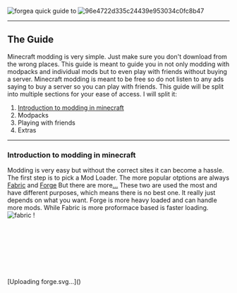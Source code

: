 ![forge](https://github.com/hollowshield/minecraftmodding/assets/70131064/2ce8d210-510e-4d6a-9162-a3f05f32917c)a quick guide to ![96e4722d335c24439e953034c0fc8b47](https://github.com/hollowshield/minecraftmodding/assets/70131064/abe5392b-45aa-4c3a-8fd5-4a865257a5c3)
 
---

## The Guide
Minecraft modding is very simple. Just make sure you don't download from the wrong places. 
This guide is meant to guide you in not only modding with modpacks and individual mods but to even play with friends without buying a server. Minecraft modding is meant to be free so do not listen to any ads saying to buy a server so you can play with friends. 
This guide will be split into multiple sections for your ease of access. I will split it:
1. [Introduction to modding in minecraft](#Intro)
2. Modpacks
3. Playing with friends
4. Extras

---

### Introduction to modding in minecraft 


Modding is very easy but without the correct sites it can become a hassle. 
The first step is to pick a Mod Loader.
The more popular otptions are always [Fabric](https://fabricmc.net/) and [Forge](https://files.minecraftforge.net/net/minecraftforge/forge/)
But there are more[...](https://ftb.fandom.com/wiki/Category:Modloaders)
These two are used the most and have different purposes, which means there is no best one. It really just depends on what you want. Forge is more heavy loaded and can handle more mods. While Fabric is more proformace based is faster loading. 
![fabric](https://github.com/hollowshield/minecraftmodding/assets/70131064/76690140-3577-452e-9587-af6e74e992b0)
!<?xml version="1.0" encoding="utf-8"?>
<!-- Generator: Adobe Illustrator 19.2.1, SVG Export Plug-In . SVG Version: 6.00 Build 0)  -->
<svg version="1.1" id="Ebene_1" xmlns="http://www.w3.org/2000/svg" xmlns:xlink="http://www.w3.org/1999/xlink" x="0px" y="0px"
	 viewBox="0 0 316 66.7" style="enable-background:new 0 0 316 66.7;" xml:space="preserve">
<style type="text/css">
	.st0{fill:#DFA86A;}
	.st1{fill:#FAF4F3;}
</style>
<g>
	<g>
		<polygon class="st0" points="114.1,55.6 125,55.6 125,38.7 143,38.7 143,28.4 125,28.4 125,21.4 144.1,21.4 144.1,11.1 
			114.1,11.1 		"/>
		<path class="st0" d="M185.3,16.3c-2.1-2.1-4.6-3.6-7.5-4.7c-2.7-1-5.8-1.5-9-1.5l-0.4,0c-3.4,0-6.5,0.6-9.3,1.7
			c-2.9,1.1-5.4,2.7-7.4,4.8c-2.1,2.1-3.7,4.6-4.9,7.5c-1.2,2.9-1.7,6.1-1.7,9.6c0,3.4,0.6,6.6,1.8,9.4c1.2,2.8,2.8,5.3,4.9,7.3
			c2.1,2,4.6,3.6,7.4,4.7c2.8,1.1,6,1.7,9.3,1.7h0h0c3.4,0,6.6-0.6,9.4-1.8c2.9-1.1,5.4-2.8,7.5-4.8c2.1-2,3.7-4.5,4.9-7.4
			c1.2-2.8,1.8-6,1.8-9.4c0-3.5-0.6-6.7-1.7-9.6C189,20.9,187.3,18.4,185.3,16.3z M180.6,33.1c0,2-0.3,3.8-0.9,5.4
			c-0.6,1.6-1.4,3-2.5,4.2c-1,1.1-2.3,2.1-3.8,2.7c-1.5,0.7-3.2,1-5,1c-1.8,0-3.5-0.3-5-1c-1.5-0.7-2.7-1.6-3.8-2.7
			c-1.1-1.2-1.9-2.6-2.5-4.2c-0.6-1.6-0.9-3.5-0.9-5.4c0-1.8,0.3-3.5,0.9-5c0.6-1.5,1.4-2.9,2.5-4c1-1.1,2.3-2,3.8-2.7
			c1.5-0.6,3.1-1,5-1c1.8,0,3.5,0.3,5,1c1.5,0.6,2.8,1.5,3.8,2.7c1.1,1.1,1.9,2.5,2.5,4C180.3,29.6,180.6,31.3,180.6,33.1z"/>
		<path class="st0" d="M224.2,33.3c1.9-2.3,2.9-5.2,2.9-8.6c0-2.6-0.5-4.8-1.5-6.6c-1-1.8-2.4-3.2-4-4.2c-1.6-1-3.4-1.7-5.5-2.1
			c-1.9-0.4-4-0.6-6-0.6h-16v44.5h11V38.3h2.3l9.4,17.3h13.1l-11.2-18.6C220.9,36.2,222.8,35,224.2,33.3z M204.9,21h4.4
			c0.8,0,1.7,0.1,2.6,0.2c0.8,0.1,1.5,0.3,2.1,0.6c0.5,0.2,0.9,0.6,1.2,1c0.3,0.4,0.4,1,0.4,1.8c0,0.9-0.2,1.6-0.5,2.1
			c-0.3,0.5-0.8,0.8-1.3,1c-0.7,0.3-1.5,0.5-2.3,0.6c-1,0.1-2,0.1-2.9,0.1h-3.8V21z"/>
		<path class="st0" d="M242.7,24c1-1.1,2.3-2,3.8-2.7c1.5-0.6,3.1-1,5-1c1.8,0,3.6,0.3,5.3,0.9c1.6,0.6,3,1.4,4.1,2.5l1.3,1.3l8-8.1
			l-1.5-1.3c-2.4-2.1-5.1-3.6-8.1-4.4c-2.9-0.8-6-1.2-9.2-1.2c-3.4,0-6.5,0.6-9.3,1.7c-2.9,1.1-5.4,2.7-7.4,4.8
			c-2.1,2.1-3.7,4.6-4.9,7.5c-1.2,2.9-1.7,6.1-1.7,9.6c0,3.4,0.6,6.6,1.8,9.4c1.2,2.8,2.8,5.3,4.9,7.3c2.1,2,4.6,3.6,7.4,4.7
			c2.8,1.1,6,1.7,9.3,1.7c6.5,0,12.5-1.4,17.8-4.3l1-0.5V28h-19.3v10.3h8.4V45c-0.9,0.4-1.8,0.7-2.9,0.9c-1.5,0.3-3.1,0.5-4.8,0.5
			c-1.8,0-3.5-0.3-5-1c-1.5-0.7-2.7-1.6-3.8-2.7c-1.1-1.2-1.9-2.6-2.5-4.2c-0.6-1.6-0.9-3.5-0.9-5.4c0-1.8,0.3-3.5,0.9-5
			C240.9,26.5,241.7,25.1,242.7,24z"/>
		<polygon class="st0" points="285.6,45.3 285.6,38 304.3,38 304.3,27.7 285.6,27.7 285.6,21.4 305.4,21.4 305.4,11.1 274.6,11.1 
			274.6,55.6 306.4,55.6 306.4,45.3 		"/>
	</g>
	<path class="st1" d="M91.6,16.7l-37.8-1.9l46.2,0v-3.7H47.8l0,7.8v6.2c0,0.1-1.5-9.1-1.9-11.7h-4.1v6.8v6.2
		c0,0.1-1.8-10.9-1.9-12.3c-10.4,0-27.9,0-27.9,0c1.9,1.6,12.4,10.6,19.9,14.3c3.7,1.8,8.3,1.9,12.4,2c2.1,0.1,4.2,0.2,5.8,1.8
		c2.3,2.2,2.8,5.7,0.8,8.3c-1.9,2.6-7.3,3.2-7.3,3.2L39,49.1v6.4h10.3l0.3-6.3l8.9-6.3c-0.9,0.8-3.1,2.8-6.2,7.7
		c-0.7,1.1-1.3,2.3-1.7,3.5c2.2-1.9,6.8-3.2,12.2-3.2c5.3,0,9.9,1.3,12.1,3.2c-0.4-1.2-1-2.4-1.7-3.5c-3.2-4.9-5.3-6.9-6.2-7.7
		l8.9,6.3l0.3,6.3h9.6v-6.4l-4.5-5.5c0,0-6.7-0.4-8.4-3.2C67.7,32.6,74.8,20.4,91.6,16.7z"/>
</g>
</svg>
[Uploading forge.svg…]()

